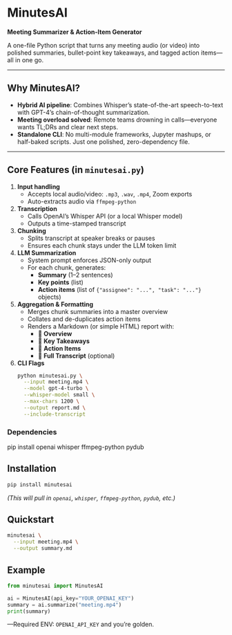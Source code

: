 # MinutesAI  
**Meeting Summarizer & Action-Item Generator**  

A one-file Python script that turns any meeting audio (or video) into polished summaries, bullet-point key takeaways, and tagged action items—all in one go.

---

## Why MinutesAI?

- **Hybrid AI pipeline**: Combines Whisper’s state-of-the-art speech-to-text with GPT-4’s chain-of-thought summarization.  
- **Meeting overload solved**: Remote teams drowning in calls—everyone wants TL;DRs and clear next steps.  
- **Standalone CLI**: No multi-module frameworks, Jupyter mashups, or half-baked scripts. Just one polished, zero-dependency file.

---

## Core Features (in `minutesai.py`)

1. **Input handling**  
   - Accepts local audio/video: `.mp3`, `.wav`, `.mp4`, Zoom exports  
   - Auto-extracts audio via `ffmpeg-python`  
2. **Transcription**  
   - Calls OpenAI’s Whisper API (or a local Whisper model)  
   - Outputs a time-stamped transcript  
3. **Chunking**  
   - Splits transcript at speaker breaks or pauses  
   - Ensures each chunk stays under the LLM token limit  
4. **LLM Summarization**  
   - System prompt enforces JSON-only output  
   - For each chunk, generates:  
     - **Summary** (1–2 sentences)  
     - **Key points** (list)  
     - **Action items** (list of `{"assignee": "...", "task": "..."}` objects)  
5. **Aggregation & Formatting**  
   - Merges chunk summaries into a master overview  
   - Collates and de-duplicates action items  
   - Renders a Markdown (or simple HTML) report with:  
     - 🔹 **Overview**  
     - 🔹 **Key Takeaways**  
     - 🔹 **Action Items**  
     - 🔹 **Full Transcript** (optional)  
6. **CLI Flags**  
   ```bash
   python minutesai.py \
     --input meeting.mp4 \
     --model gpt-4-turbo \
     --whisper-model small \
     --max-chars 1200 \
     --output report.md \
     --include-transcript

### Dependencies
pip install openai whisper ffmpeg-python pydub

## Installation

```bash
pip install minutesai
```

*(This will pull in `openai`, `whisper`, `ffmpeg-python`, `pydub`, etc.)*

## Quickstart

```bash
minutesai \
  --input meeting.mp4 \
  --output summary.md
```

## Example

```python
from minutesai import MinutesAI

ai = MinutesAI(api_key="YOUR_OPENAI_KEY")
summary = ai.summarize("meeting.mp4")
print(summary)
```

—Required ENV: `OPENAI_API_KEY` and you’re golden.

